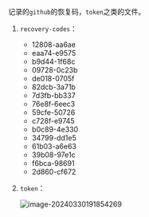记录的`github`的恢复码，`token`之类的文件。

1. `recovery-codes`：

   - 12808-aa6ae
   - eaa74-e9575
   - b9d44-1f68c
   - 09728-0c23b
   - de018-0705f
   - 82dcb-3a71b
   - 7d3fb-bb337
   - 76e8f-6eec3
   - 59cfe-50726
   - c728f-e9745
   - b0c89-4e330
   - 34799-dd1e5
   - 61b03-a6e63
   - 39b08-97e1c
   - f6bca-98691
   - 2d860-cf672

2. `token`：

   ![image-20240330191854269](D:\Code\Study_Notes\typora-user-images\image-20240330191854269.png)

